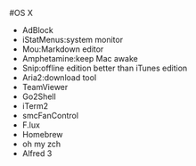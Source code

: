 #OS X

- AdBlock
- iStatMenus:system monitor
- Mou:Markdown editor
- Amphetamine:keep Mac awake
- Snip:offline edition better than iTunes edition
- Aria2:download tool
- TeamViewer
- Go2Shell
- iTerm2
- smcFanControl
- F.lux
- Homebrew
- oh my zch
- Alfred 3
